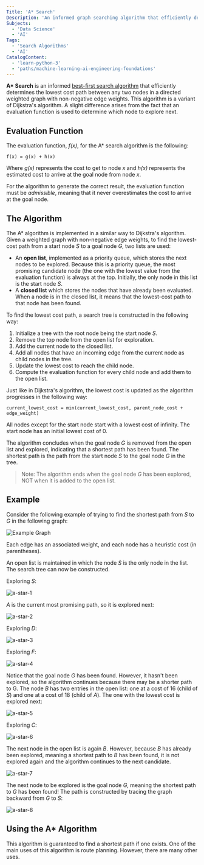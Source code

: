 ```yaml
---
Title: 'A* Search'
Description: 'An informed graph searching algorithm that efficiently determines a path between nodes based on an evaluation function.'
Subjects:
  - 'Data Science'
  - 'AI'
Tags:
  - 'Search Algorithms'
  - 'AI'
CatalogContent:
  - 'learn-python-3'
  - 'paths/machine-learning-ai-engineering-foundations'
---
```


**A\* Search** is an informed [best-first search algorithm](https://www.codecademy.com/resources/docs/ai/search-algorithms/best-first-search) that efficiently determines the lowest cost path between any two nodes in a directed weighted graph with non-negative edge weights. This algorithm is a variant of Dijkstra's algorithm. A slight difference arises from the fact that an evaluation function is used to determine which node to explore next. 

## Evaluation Function

The evaluation function, _f(x)_, for the A\* search algorithm is the following:

```pseudo
f(x) = g(x) + h(x)
```

Where _g(x)_ represents the cost to get to node _x_ and _h(x)_ represents the estimated cost to arrive at the goal node from node _x_.

For the algorithm to generate the correct result, the evaluation function must be _admissible_, meaning that it never overestimates the cost to arrive at the goal node.

## The Algorithm

The A\* algorithm is implemented in a similar way to Dijkstra's algorithm. Given a weighted graph with non-negative edge weights, to find the lowest-cost path from a start node _S_ to a goal node _G_, two lists are used:

- An **open list**, implemented as a priority queue, which stores the next nodes to be explored. Because this is a priority queue, the most promising candidate node (the one with the lowest value from the evaluation function) is always at the top. Initially, the only node in this list is the start node _S_.
- A **closed list** which stores the nodes that have already been evaluated. When a node is in the closed list, it means that the lowest-cost path to that node has been found.

To find the lowest cost path, a search tree is constructed in the following way:

1. Initialize a tree with the root node being the start node _S_.
2. Remove the top node from the open list for exploration.
3. Add the current node to the closed list.
4. Add all nodes that have an incoming edge from the current node as child nodes in the tree.
5. Update the lowest cost to reach the child node.
6. Compute the evaluation function for every child node and add them to the open list.

Just like in Dijkstra's algorithm, the lowest cost is updated as the algorithm progresses in the following way:

```pseudo
current_lowest_cost = min(current_lowest_cost, parent_node_cost + edge_weight)
```

All nodes except for the start node start with a lowest cost of infinity. The start node has an initial lowest cost of 0.

The algorithm concludes when the goal node _G_ is removed from the open list and explored, indicating that a shortest path has been found. The shortest path is the path from the start node _S_ to the goal node _G_ in the tree.

> Note: The algorithm ends when the goal node _G_ has been explored, NOT when it is added to the open list.

## Example

Consider the following example of trying to find the shortest path from _S_ to _G_ in the following graph:

![Example Graph](https://raw.githubusercontent.com/Codecademy/docs/main/media/a-star-example-graph.png)

Each edge has an associated weight, and each node has a heuristic cost (in parentheses).

An open list is maintained in which the node _S_ is the only node in the list. The search tree can now be constructed.

Exploring _S_:

![a-star-1](https://raw.githubusercontent.com/Codecademy/docs/main/media/a-star-tree-1.png)

_A_ is the current most promising path, so it is explored next:

![a-star-2](https://raw.githubusercontent.com/Codecademy/docs/main/media/a-star-tree-2.png)

Exploring _D_:

![a-star-3](https://raw.githubusercontent.com/Codecademy/docs/main/media/a-star-tree-3.png)

Exploring _F_:

![a-star-4](https://raw.githubusercontent.com/Codecademy/docs/main/media/a-star-tree-4.png)

Notice that the goal node _G_ has been found. However, it hasn't been explored, so the algorithm continues because there may be a shorter path to G. The node _B_ has two entries in the open list: one at a cost of 16 (child of _S_) and one at a cost of 18 (child of _A_). The one with the lowest cost is explored next:

![a-star-5](https://raw.githubusercontent.com/Codecademy/docs/main/media/a-star-tree-5.png)

Exploring _C_:

![a-star-6](https://raw.githubusercontent.com/Codecademy/docs/main/media/a-star-tree-6.png)

The next node in the open list is again _B_. However, because _B_ has already been explored, meaning a shortest path to _B_ has been found, it is not explored again and the algorithm continues to the next candidate.

![a-star-7](https://raw.githubusercontent.com/Codecademy/docs/main/media/a-star-tree-7.png)

The next node to be explored is the goal node _G_, meaning the shortest path to _G_ has been found! The path is constructed by tracing the graph backward from _G_ to _S_:

![a-star-8](https://raw.githubusercontent.com/Codecademy/docs/main/media/a-star-tree-8.png)

## Using the A\* Algorithm

This algorithm is guaranteed to find a shortest path if one exists. One of the main uses of this algorithm is route planning. However, there are many other uses.
